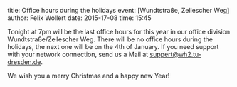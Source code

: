 title: Office hours during the holidays event: [Wundtstraße, Zellescher Weg] author: Felix Wollert date: 2015-17-08 time: 15:45

Tonight at 7pm will be the last office hours for this year in our office division Wundtstraße/Zellescher Weg. There will be no office hours during the holidays, the next one will be on the 4th of January. If you need support with your network connection, send us a Mail at suppert@wh2.tu-dresden.de.

We wish you a merry Christmas and a happy new Year!

